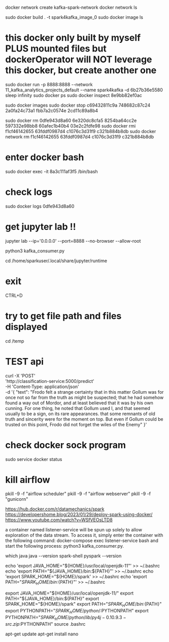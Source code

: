 docker network create kafka-spark-network
docker network ls

sudo docker build . -t spark4kafka_image_0
sudo docker image ls
# this docker only built by myself PLUS mounted files but dockerOperator will NOT leverage this docker, but create another one
sudo docker run -p 8888:8888 --network 11_kafka_analytics_projects_default --name spark4kafka -d 6b27b36e5580 sleep infinity
sudo docker ps
sudo docker inspect 8e9bb82ef0ac

sudo docker images
sudo docker stop c69432811c9a 748682c87c24 2a0fa24c73a1 fbb7a2c0574e 2cd11c89a8b4

sudo docker rm 0dfe943d8a60 6e320dc8cfa5 8254ba64cc2e 597332e98bb8 60afec1b40b4 03e2c2fdfe98
sudo docker rmi f1cf46142655 63fddf0987d4 c1076c3d31f9 c321b884b8db
sudo docker network rm f1cf46142655 63fddf0987d4 c1076c3d31f9 c321b884b8db

# enter docker bash
sudo docker exec -it 8a3c111af3f5 /bin/bash
# check logs 
sudo docker logs 0dfe943d8a60
# get jupyter lab  !!
jupyter lab --ip='0.0.0.0' --port=8888 --no-browser --allow-root


python3 kafka_consumer.py

cd /home/sparkuser/.local/share/jupyter/runtime
# exit 
CTRL+D
# try to get file path and files displayed
cd /temp

# TEST api
curl -X 'POST' \
  'http://classification-service:5000/predict' \
  -H 'Content-Type: application/json' \
  -d '{
  "text": "Frodo felt a  strange certainty that in this matter Gollum was for once  not so far from the truth as might be suspected; that he had somehow found a  way out of Mordor, and at least believed that it was by his own cunning. For   one thing,  he noted  that Gollum used  I, and that  seemed usually to be  a   sign, on its rare appearances. that some remnants of old truth and sincerity  were  for  the moment on top. But even  if Gollum  could  be trusted on this  point, Frodo did not forget the wiles  of the  Enemy"
}'

# check docker sock program 
sudo service docker status

# kill airflow 
pkill -9 -f "airflow scheduler" 
pkill -9 -f "airflow webserver" 
pkill -9 -f "gunicorn"


https://hub.docker.com/r/datamechanics/spark
https://developershome.blog/2023/01/29/deploy-spark-using-docker/
https://www.youtube.com/watch?v=WSfVEOsLTD8


a container named listener-service will be spun up solely to allow exploration of the data stream. To access it, simply enter the container with the following command: 
docker-compose exec listener-service bash
and start the following process: 
python3 kafka_consumer.py.

which java
java --version
spark-shell
pyspark --version

echo 'export JAVA_HOME="${HOME}/usr/local/openjdk-11"' >> ~/.bashrc
echo 'export PATH="${JAVA_HOME}/bin:${PATH}"' >> ~/.bashrc
echo 'export SPARK_HOME="${HOME}/spark' >> ~/.bashrc
echo 'export PATH="${SPARK_HOME}/bin:${PATH}"' >> ~/.bashrc

export JAVA_HOME="${HOME}/usr/local/openjdk-11/"
export PATH="${JAVA_HOME}/bin:${PATH}"
export SPARK_HOME="${HOME}/spark"
export PATH="${SPARK_HOME}/bin:${PATH}"
export PYTHONPATH="${SPARK_HOME}/python/:$PYTHONPATH"
export PYTHONPATH="${SPARK_HOME}/python/lib/py4j-0.10.9.3-src.zip:$PYTHONPATH"
source .bashrc

apt-get update
apt-get install nano

